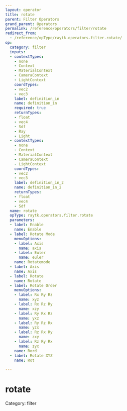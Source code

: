 ```yaml
---
layout: operator
title: rotate
parent: Filter Operators
grand_parent: Operators
permalink: /reference/operators/filter/rotate
redirect_from:
  - /reference/opType/raytk.operators.filter.rotate/
op:
  category: filter
  inputs:
  - contextTypes:
    - none
    - Context
    - MaterialContext
    - CameraContext
    - LightContext
    coordTypes:
    - vec2
    - vec3
    label: definition_in
    name: definition_in
    required: true
    returnTypes:
    - float
    - vec4
    - Sdf
    - Ray
    - Light
  - contextTypes:
    - none
    - Context
    - MaterialContext
    - CameraContext
    - LightContext
    coordTypes:
    - vec2
    - vec3
    label: definition_in_2
    name: definition_in_2
    returnTypes:
    - float
    - vec4
    - Sdf
  name: rotate
  opType: raytk.operators.filter.rotate
  parameters:
  - label: Enable
    name: Enable
  - label: Rotate Mode
    menuOptions:
    - label: Axis
      name: axis
    - label: Euler
      name: euler
    name: Rotatemode
  - label: Axis
    name: Axis
  - label: Rotate
    name: Rotate
  - label: Rotate Order
    menuOptions:
    - label: Rx Ry Rz
      name: xyz
    - label: Rx Rz Ry
      name: xzy
    - label: Ry Rx Rz
      name: yxz
    - label: Ry Rz Rx
      name: yzx
    - label: Rz Rx Ry
      name: zxy
    - label: Rz Ry Rx
      name: zyx
    name: Rord
  - label: Rotate XYZ
    name: Rot

---
```


# rotate

Category: filter

